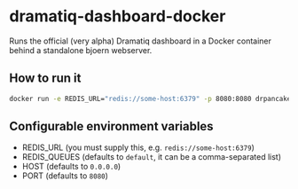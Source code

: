 dramatiq-dashboard-docker
=========================

Runs the official (very alpha) Dramatiq dashboard in a Docker container behind
a standalone bjoern webserver.

How to run it
-------------

```sh
docker run -e REDIS_URL="redis://some-host:6379" -p 8080:8080 drpancake/dramatiq-dashboard:latest
```

Configurable environment variables
----------------------------------

- REDIS_URL (you must supply this, e.g. `redis://some-host:6379`)
- REDIS_QUEUES (defaults to `default`, it can be a comma-separated list)
- HOST (defaults to `0.0.0.0`)
- PORT (defaults to `8080`)
